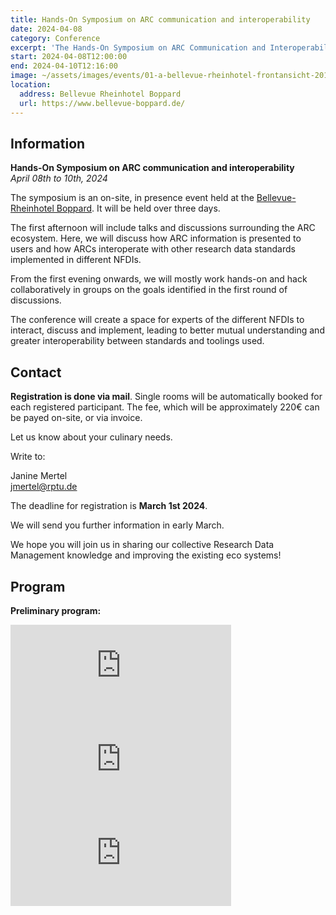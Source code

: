 ```yaml
---
title: Hands-On Symposium on ARC communication and interoperability
date: 2024-04-08
category: Conference
excerpt: 'The Hands-On Symposium on ARC Communication and Interoperability brings experts together to improve ARC data standards and interoperability across NFDIs. It includes discussions and collaborative group work. Registration is via email, with a fee payable on-site.'
start: 2024-04-08T12:00:00
end: 2024-04-10T12:16:00
image: ~/assets/images/events/01-a-bellevue-rheinhotel-frontansicht-2015.webp
location: 
  address: Bellevue Rheinhotel Boppard
  url: https://www.bellevue-boppard.de/
---
```



## Information

**Hands-On Symposium on ARC communication and interoperability**  
*April 08th to 10th, 2024*

The symposium is an on-site, in presence event held at the [Bellevue-Rheinhotel Boppard](https://www.bellevue-boppard.de/). It will be held over three days. 

The first afternoon will include talks and discussions surrounding the ARC ecosystem. Here, we will discuss how ARC information is presented to users and how ARCs interoperate with other research data standards implemented in different NFDIs. 

From the first evening onwards, we will mostly work hands-on and hack collaboratively in groups on the goals identified in the first round of discussions.

The conference will create a space for experts of the different NFDIs to interact, discuss and implement, leading to better mutual understanding and greater interoperability between standards and toolings used.

## Contact

**Registration is done via mail**. Single rooms will be automatically booked for each registered participant. The fee, which will be approximately 220€ can be payed on-site, or via invoice.

Let us know about your culinary needs.

Write to:

Janine Mertel<br>
<a href="javascript:location='mailto:jmertel@rptu.de">jmertel@rptu.de</a>

The deadline for registration is **March 1st 2024**.

We will send you further information in early March.
 
We hope you will join us in sharing our collective Research Data Management knowledge and improving the existing eco systems!

<!-- note from the developer: the part below does not work for me, commented out ~Kevin F. -->

## Program

**Preliminary program:**

<iframe src="https://kroki.io/mermaid/svg/eNpVkMtqwzAQRff-itlkVwU5diDVLrQUL2pSyBcM0sQWsUdGUkv795WluFCtxDn36jFCiMrYsEz40ztDCrSbF9SxEkkMyDFWkFZ0JgXQ38mDu90Ks3EikKe9bEFA7zhFsjAY6c35GSN0nZrnDPHbhgfcdWrXV5kG0tE6hg_vBo8lefbefuG0bkFBXSspn-AwAmR7pRDWRr26Jrt6fxyz65BNEBfeqq1qkm42fVmIU0bfLQ-rPuV2W-S_51ydtjhl9P7JegTYjjyUG0vnJY2C6M8ds2tk-carZU7T2uTzo_gLzttdzg" style="border:0;min-width:70%;" allowfullscreen="" loading="lazy" referrerpolicy="no-referrer-when-downgrade"></iframe>

<iframe src="https://kroki.io/mermaid/svg/eNpVkEFuwyAQRfc-xWyyKxGJXallm6pl0ciV0guMYGKj2GAZLLW37xiStmGF3vuaPyCEqKyL04Dfx2BJgQnjhCZVgkWHPqUK-KRgOYDzhWYI53NhLg0E8nkrGxDwuVDkTDYWE72GecQEWqtxzBC_XLzCjVabY5VpJJNc8PAxh27GkjxRjCvbAyier6R8gN32sYdsNXobRevXO_udVPXNl0A7kQduWsZbpC4j-j-t0Vyc71b5lGVT5N1Op2AcDhkd-NFEcN9Zy7Lv--JND79y_7_tjZJolwS8NLw47_n_ONJcO38AF5ZixQ" style="border:0;min-width:70%" loading="lazy" referrerpolicy="no-referrer-when-downgrade"></iframe>

<iframe src="https://kroki.io/mermaid/svg/eNp1jz1PwzAQhvf8ilu6YWQ3WfCKVGVoVQQD88m-Jlbjc2QbCf49h9siQMKT9Tz33odSqvOhrAt-HJInCy7FFV3tlIgJudYO5NXkpQDzmTKk0-nCQl0IjL7XAyh4Jc9UpKo5j5V2KUesMI42xgbxPZQr3Ix2c2iwkKshMTzlNGWM_7IR2Rd15K8_WNAPVus72M4ATe8C4wLPFGXHIt6Y5s3c7HEllg7uHHi6NjB9Kxhm6H7NfEku4NLQo1xKBLeAtr0Een3ZZ__GboZvuf057k9wuAU_ASpNYFE" style="border:0;min-width:70%;" allowfullscreen="" loading="lazy" referrerpolicy="no-referrer-when-downgrade"></iframe>

